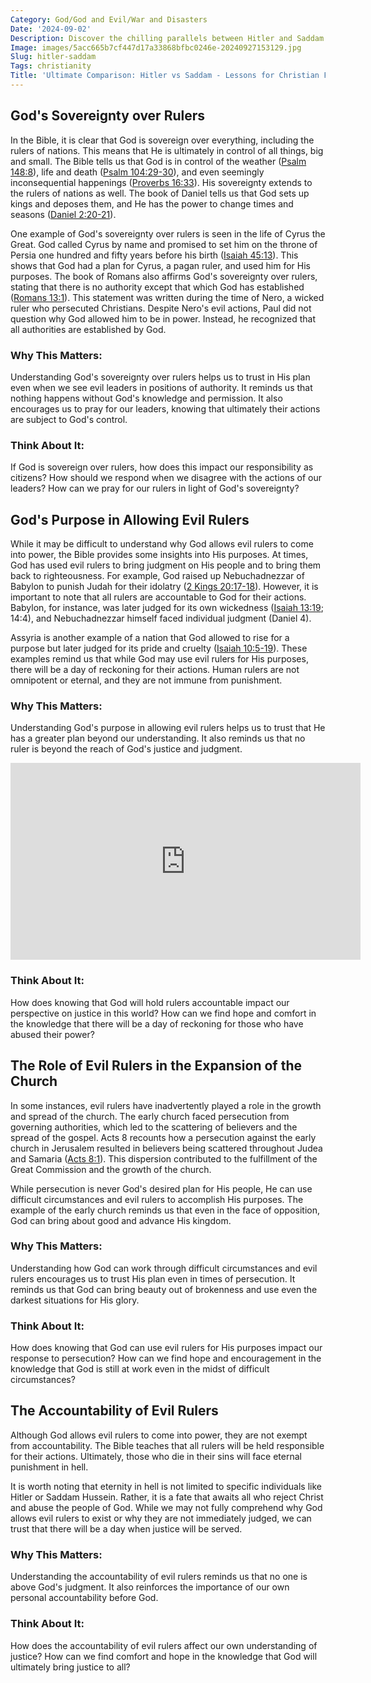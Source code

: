 ```yaml
---
Category: God/God and Evil/War and Disasters
Date: '2024-09-02'
Description: Discover the chilling parallels between Hitler and Saddam in this compelling analysis of two infamous dictators and their impact on history. Uncover their rise to power, ruthless regimes, and lasting legacies in a thought-provoking exploration of tyranny.
Image: images/5acc665b7cf447d17a33868bfbc0246e-20240927153129.jpg
Slug: hitler-saddam
Tags: christianity
Title: 'Ultimate Comparison: Hitler vs Saddam - Lessons for Christian Faith'
---
```


## God's Sovereignty over Rulers

In the Bible, it is clear that God is sovereign over everything, including the rulers of nations. This means that He is ultimately in control of all things, big and small. The Bible tells us that God is in control of the weather ([Psalm 148:8](https://www.bibleref.com/Psalm/148/Psalm-148-8.html)), life and death ([Psalm 104:29-30](https://www.bibleref.com/Psalm/104/Psalm-104-29.html)), and even seemingly inconsequential happenings ([Proverbs 16:33](https://www.bibleref.com/Proverbs/16/Proverbs-16-33.html)). His sovereignty extends to the rulers of nations as well. The book of Daniel tells us that God sets up kings and deposes them, and He has the power to change times and seasons ([Daniel 2:20-21](https://www.bibleref.com/Daniel/2/Daniel-2-20.html)). 

One example of God's sovereignty over rulers is seen in the life of Cyrus the Great. God called Cyrus by name and promised to set him on the throne of Persia one hundred and fifty years before his birth ([Isaiah 45:13](https://www.bibleref.com/Isaiah/45/Isaiah-45-13.html)). This shows that God had a plan for Cyrus, a pagan ruler, and used him for His purposes. The book of Romans also affirms God's sovereignty over rulers, stating that there is no authority except that which God has established ([Romans 13:1](https://www.bibleref.com/Romans/13/Romans-13-1.html)). This statement was written during the time of Nero, a wicked ruler who persecuted Christians. Despite Nero's evil actions, Paul did not question why God allowed him to be in power. Instead, he recognized that all authorities are established by God.

### Why This Matters:
Understanding God's sovereignty over rulers helps us to trust in His plan even when we see evil leaders in positions of authority. It reminds us that nothing happens without God's knowledge and permission. It also encourages us to pray for our leaders, knowing that ultimately their actions are subject to God's control.

### Think About It:
If God is sovereign over rulers, how does this impact our responsibility as citizens? How should we respond when we disagree with the actions of our leaders? How can we pray for our rulers in light of God's sovereignty?

## God's Purpose in Allowing Evil Rulers

While it may be difficult to understand why God allows evil rulers to come into power, the Bible provides some insights into His purposes. At times, God has used evil rulers to bring judgment on His people and to bring them back to righteousness. For example, God raised up Nebuchadnezzar of Babylon to punish Judah for their idolatry ([2 Kings 20:17-18](https://www.bibleref.com/2-Kings/20/2-Kings-20-17.html)). However, it is important to note that all rulers are accountable to God for their actions. Babylon, for instance, was later judged for its own wickedness ([Isaiah 13:19](https://www.bibleref.com/Isaiah/13/Isaiah-13-19.html); 14:4), and Nebuchadnezzar himself faced individual judgment (Daniel 4).

Assyria is another example of a nation that God allowed to rise for a purpose but later judged for its pride and cruelty ([Isaiah 10:5-19](https://www.bibleref.com/Isaiah/10/Isaiah-10-5.html)). These examples remind us that while God may use evil rulers for His purposes, there will be a day of reckoning for their actions. Human rulers are not omnipotent or eternal, and they are not immune from punishment.

### Why This Matters:
Understanding God's purpose in allowing evil rulers helps us to trust that He has a greater plan beyond our understanding. It also reminds us that no ruler is beyond the reach of God's justice and judgment.


<iframe width="560" height="315" src="https://www.youtube.com/embed/Z9Ibc_1Hm_U" frameborder="0" allow="autoplay; encrypted-media" allowfullscreen></iframe>


### Think About It:
How does knowing that God will hold rulers accountable impact our perspective on justice in this world? How can we find hope and comfort in the knowledge that there will be a day of reckoning for those who have abused their power?

## The Role of Evil Rulers in the Expansion of the Church

In some instances, evil rulers have inadvertently played a role in the growth and spread of the church. The early church faced persecution from governing authorities, which led to the scattering of believers and the spread of the gospel. Acts 8 recounts how a persecution against the early church in Jerusalem resulted in believers being scattered throughout Judea and Samaria ([Acts 8:1](https://www.bibleref.com/Acts/8/Acts-8-1.html)). This dispersion contributed to the fulfillment of the Great Commission and the growth of the church.

While persecution is never God's desired plan for His people, He can use difficult circumstances and evil rulers to accomplish His purposes. The example of the early church reminds us that even in the face of opposition, God can bring about good and advance His kingdom.

### Why This Matters:
Understanding how God can work through difficult circumstances and evil rulers encourages us to trust His plan even in times of persecution. It reminds us that God can bring beauty out of brokenness and use even the darkest situations for His glory.

### Think About It:
How does knowing that God can use evil rulers for His purposes impact our response to persecution? How can we find hope and encouragement in the knowledge that God is still at work even in the midst of difficult circumstances?

## The Accountability of Evil Rulers

Although God allows evil rulers to come into power, they are not exempt from accountability. The Bible teaches that all rulers will be held responsible for their actions. Ultimately, those who die in their sins will face eternal punishment in hell.

It is worth noting that eternity in hell is not limited to specific individuals like Hitler or Saddam Hussein. Rather, it is a fate that awaits all who reject Christ and abuse the people of God. While we may not fully comprehend why God allows evil rulers to exist or why they are not immediately judged, we can trust that there will be a day when justice will be served.

### Why This Matters:
Understanding the accountability of evil rulers reminds us that no one is above God's judgment. It also reinforces the importance of our own personal accountability before God.

### Think About It:
How does the accountability of evil rulers affect our own understanding of justice? How can we find comfort and hope in the knowledge that God will ultimately bring justice to all?